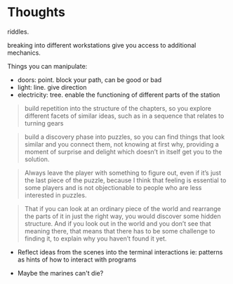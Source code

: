 # Thoughts

riddles.

breaking into different workstations give you access to additional mechanics.

Things you can manipulate: 

- doors: point. block your path, can be good or bad
- light: line. give direction
- electricity: tree. enable the functioning of different parts of the station


> build repetition into the structure of the chapters, so you explore different facets of similar ideas, such as in a sequence that relates to turning gears

> build a discovery phase into puzzles, so you can find things that look similar and you connect them, not knowing at first why, providing a moment of surprise and delight which doesn’t in itself get you to the solution.

> Always leave the player with something to figure out, even if it’s just the last piece of the puzzle, because I think that feeling is essential to some players and is not objectionable to people who are less interested in puzzles.

> That if you can look at an ordinary piece of the world and rearrange the parts of it in just the right way, you would discover some hidden structure. And if you look out in the world and you don’t see that meaning there, that means that there has to be some challenge to finding it, to explain why you haven’t found it yet.

- Reflect ideas from the scenes into the terminal interactions
ie: patterns as hints of how to interact with programs

- Maybe the marines can't die?

